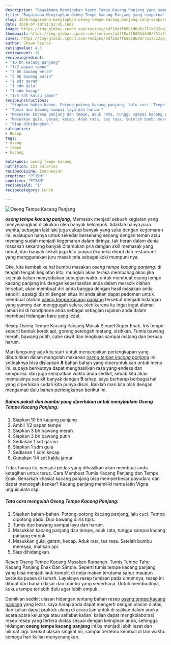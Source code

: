 ```yaml
---
description: "Bagaimana Menyiapkan Oseng Tempe Kacang Panjang yang sempurna"
title: "Bagaimana Menyiapkan Oseng Tempe Kacang Panjang yang sempurna"
slug: 3258-bagaimana-menyiapkan-oseng-tempe-kacang-panjang-yang-sempurna
date: 2020-07-18T11:51:45.160Z
image: https://img-global.cpcdn.com/recipes/adf10aff6081d6d0/751x532cq70/oseng-tempe-kacang-panjang-foto-resep-utama.jpg
thumbnail: https://img-global.cpcdn.com/recipes/adf10aff6081d6d0/751x532cq70/oseng-tempe-kacang-panjang-foto-resep-utama.jpg
cover: https://img-global.cpcdn.com/recipes/adf10aff6081d6d0/751x532cq70/oseng-tempe-kacang-panjang-foto-resep-utama.jpg
author: Shawn Pierce
ratingvalue: 4.3
reviewcount: 14
recipeingredient:
- "10 bh kacang panjang"
- "1/2 papan tempe"
- "3 bh bawang merah"
- "3 bh bawang putih"
- "1 sdt garam"
- "1 sdm gula"
- "1 sdm kecap"
- "1/4 sdt kaldu jamur"
recipeinstructions:
- "Siapkan bahan-bahan. Potong-potong kacang panjang, lalu cuci. Tempe dipotong dadu. Duo bawang diiris tipis."
- "Tumis duo bawang sampai layu dan harum."
- "Masukkan kacang panjang dan tempe, aduk rata, tunggu sampai kacang panjang empuk."
- "Masukkan gula, garam, kecap. Aduk rata, tes rasa. Setelah bumbu meresap, matikan api."
- "Siap dihidangkan."
categories:
- Resep
tags:
- oseng
- tempe
- kacang

katakunci: oseng tempe kacang 
nutrition: 221 calories
recipecuisine: Indonesian
preptime: "PT19M"
cooktime: "PT38M"
recipeyield: "1"
recipecategory: Lunch

---
```



![Oseng Tempe Kacang Panjang](https://img-global.cpcdn.com/recipes/adf10aff6081d6d0/751x532cq70/oseng-tempe-kacang-panjang-foto-resep-utama.jpg)

<b><i>oseng tempe kacang panjang</i></b>, Memasak menjadi sebuah kegiatan yang menyenangkan dilakukan oleh banyak kelompok. tidaklah hanya para wanita, sebagian laki laki juga cukup banyak yang suka dengan kegemaran ini. walaupun hanya untuk sekedar bersenang senang dengan teman atau memang sudah menjadi kegemaran dalam dirinya. tak heran dalam dunia masakan sekarang banyak ditemukan pria dengan skill memasak yang hebat, dan banyak sekali juga kita jumpai di aneka depot dan restaurant yang menggunakan juru masak pria sebagai koki mumpuni nya.

Oke, kita kembali ke hal bumbu masakan <i>oseng tempe kacang panjang</i>. di tengah tengah kegiatan kita, mungkin akan terasa membahagiakan jika sejenak kalian menyediakan sebagian waktu untuk membuat oseng tempe kacang panjang ini. dengan keberhasilan anda dalam meracik olahan tersebut, akan membuat diri anda bangga dengan hasil masakan anda sendiri. apalagi disini dengan situs ini anda akan dapat pedoman untuk membuat olahan <u>oseng tempe kacang panjang</u> tersebut menjadi hidangan yang yummy dan menggugah selera, oleh karena itu ingat ingat alamat laman ini di handphone anda sebagai sebagian rujukan anda dalam membuat hidangan baru yang lezat.

Resep Oseng Tempe Kacang Panjang Masak Simpel Super Enak. Iris tempe seperti bentuk korek api, goreng setengah matang, sisihkan. Tumis bawang merah, bawang putih, cabe rawit dan lengkuas sampai matang dan berbau harum.


Mari langsung saja kita start untuk menyediakan perlengkapan yang dibutuhkan dalam mengolah makanan <u><i>oseng tempe kacang panjang</i></u> ini. setidaknya bisa disiapkan <b>8</b> bahan bahan yang diperuntuk kan untuk menu ini. supaya berikutnya dapat menghasilkan rasa yang endess dan sempurna. dan juga sempatkan waktu anda sedikit, sebab kita akan memulainya sedikit banyak dengan <b>5</b> tahap. saya berharap berbagai hal yang diperlukan sudah kita punya disini, Baiklah mari kita olah dengan mengamati dulu bahan perlengkapan berikut ini.

<!--inarticleads1-->

##### Bahan pokok dan bumbu yang diperlukan untuk menyiapkan Oseng Tempe Kacang Panjang:

1. Siapkan 10 bh kacang panjang
1. Ambil 1/2 papan tempe
1. Siapkan 3 bh bawang merah
1. Siapkan 3 bh bawang putih
1. Sediakan 1 sdt garam
1. Siapkan 1 sdm gula
1. Sediakan 1 sdm kecap
1. Gunakan 1/4 sdt kaldu jamur


Tidak hanya itu, sensasi pedas yang dihasilkan akan membuat anda ketagihan untuk terus. Cara Membuat Tumis Kacang Panjang dan Tempe Enak. Benarkah khasiat kacang panjang bisa memperbesar payudara dan dapat mencegah kanker? Kacang panjang memiliki nama latin Vigna unguiculata ssp. 

<!--inarticleads2-->

##### Tata cara mengolah Oseng Tempe Kacang Panjang:

1. Siapkan bahan-bahan. Potong-potong kacang panjang, lalu cuci. Tempe dipotong dadu. Duo bawang diiris tipis.
1. Tumis duo bawang sampai layu dan harum.
1. Masukkan kacang panjang dan tempe, aduk rata, tunggu sampai kacang panjang empuk.
1. Masukkan gula, garam, kecap. Aduk rata, tes rasa. Setelah bumbu meresap, matikan api.
1. Siap dihidangkan.


Resep Oseng Tempe Kacang Masakan Rumahan. Tumis Tempe Tahu Kacang Panjang Enak Dan Simple. Seperti tumis tempe kacang panjang yang bisa menjadi lauk komplit di meja makan terutama sahur maupun berbuka puasa di rumah. Layaknya resep tumisan pada umumnya, resep ini dibuat dari bahan dasar dan bumbu yang sederhana. Untuk membuatnya, kukus tempe terlebih dulu agar lebih empuk. 

Demikian sedikit ulasan hidangan tentang bahan resep <u>oseng tempe kacang panjang</u> yang lezat. saya harap anda dapat mengerti dengan ulasan diatas, dan kalian dapat praktek ulang di acara lain untuk di sajikan dalam aneka acara acara keluarga atau sahabat kalian. kalian dapat mengkolaborasi resep resep yang tertera diatas sesuai dengan keinginan anda, sehingga hidangan <b>oseng tempe kacang panjang</b> ini bs menjadi lebih lezat dan nikmat lagi. berikut ulasan singkat ini, sampai bertemu kembali di lain waktu. semoga hari kalian menyenangkan.
